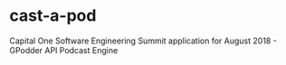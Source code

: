 # cast-a-pod
Capital One Software Engineering Summit application for August 2018 - GPodder API Podcast Engine
